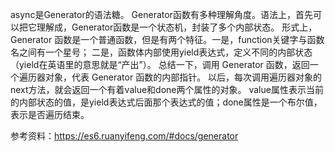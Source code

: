 async是Generator的语法糖。
Generator函数有多种理解角度。语法上，首先可以把它理解成，Generator函数是一个状态机，封装了多个内部状态。
形式上，Generator 函数是一个普通函数，但是有两个特征。一是，function关键字与函数名之间有一个星号；
二是，函数体内部使用yield表达式，定义不同的内部状态（yield在英语里的意思就是“产出”）。
总结一下，调用 Generator 函数，返回一个遍历器对象，代表 Generator 函数的内部指针。
以后，每次调用遍历器对象的next方法，就会返回一个有着value和done两个属性的对象。
value属性表示当前的内部状态的值，是yield表达式后面那个表达式的值；done属性是一个布尔值，表示是否遍历结束。

参考资料：https://es6.ruanyifeng.com/#docs/generator